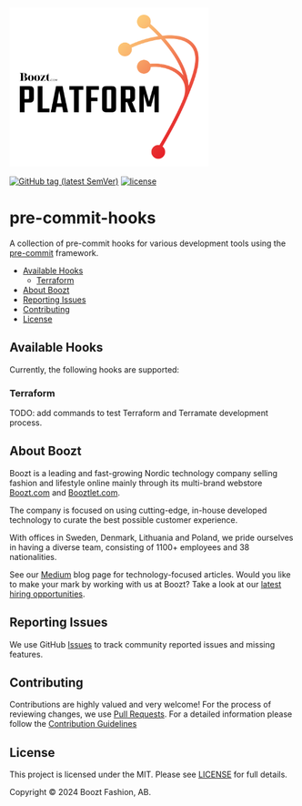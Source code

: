 [<img src="https://raw.githubusercontent.com/boozt-platform/branding/main/assets/img/platform-logo.png" width="350"/>](https://github.com/boozt-platform/pre-commit-hooks)

[![GitHub tag (latest SemVer)](https://img.shields.io/github/v/tag/boozt-platform/pre-commit-hooks.svg?label=latest&sort=semver)](https://github.com/boozt-platform/pre-commit-hooks/releases)
[![license](https://img.shields.io/badge/license-mit-brightgreen.svg)](https://opensource.org/licenses/mit)

# pre-commit-hooks

A collection of pre-commit hooks for various development tools using the [pre-commit](https://pre-commit.com/) framework.

- [Available Hooks](#available-hooks)
  - [Terraform](#terraform)
- [About Boozt](#about-boozt)
- [Reporting Issues](#reporting-issues)
- [Contributing](#contributing)
- [License](#license)

## Available Hooks

Currently, the following hooks are supported:

### Terraform

TODO: add commands to test Terraform and Terramate development process.

## About Boozt

Boozt is a leading and fast-growing Nordic technology company selling fashion and lifestyle online mainly through its multi-brand webstore [Boozt.com](https://www.boozt.com/) and [Booztlet.com](https://www.booztlet.com/).

The company is focused on using cutting-edge, in-house developed technology to curate the best possible customer experience.

With offices in Sweden, Denmark, Lithuania and Poland, we pride ourselves in having a diverse team, consisting of 1100+ employees and 38 nationalities.

See our [Medium](https://medium.com/boozt-tech) blog page for technology-focused articles. Would you like to make your mark by working with us at Boozt? Take a look at our [latest hiring opportunities](https://careers.booztgroup.com/).


## Reporting Issues

We use GitHub [Issues](https://github.com/boozt-platform/pre-commit-hooks/issues) to track community reported issues and missing features.

## Contributing

Contributions are highly valued and very welcome! For the process of reviewing changes, we use [Pull Requests](https://github.com/boozt-platform/pre-commit-hooks/pulls). For a detailed information please follow the [Contribution Guidelines](.github/CONTRIBUTING.md)

## License

This project is licensed under the MIT. Please see [LICENSE](./LICENSE) for full details.

Copyright &copy; 2024 Boozt Fashion, AB.
